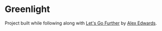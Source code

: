 # Greenlight

Project built while following along with [Let's Go Further](https://lets-go-further.alexedwards.net/)
by [Alex Edwards](https://www.alexedwards.net/).


